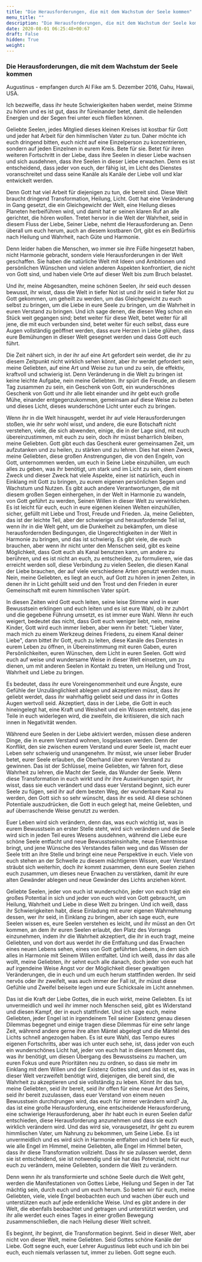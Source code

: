 ```yaml
---
title: "Die Herausforderungen, die mit dem Wachstum der Seele kommen"
menu_title: ""
description: "Die Herausforderungen, die mit dem Wachstum der Seele kommen"
date: 2020-08-01 06:25:48+00:67
draft: False
hidden: True
weight:
---
```

### Die Herausforderungen, die mit dem Wachstum der Seele kommen

Augustinus - empfangen durch Al Fike am 5. Dezember 2016, Oahu, Hawaii, USA.

Ich bezweifle, dass ihr heute Schwierigkeiten haben werdet, meine Stimme zu hören und es ist gut, dass ihr füreinander betet, damit die heilenden Energien und der Segen frei unter euch fließen können.

Geliebte Seelen, jedes Mitglied dieses kleinen Kreises ist kostbar für Gott und jeder hat Arbeit für den himmlischen Vater zu tun. Daher möchte ich euch dringend bitten, euch nicht auf eine Einzelperson zu konzentrieren, sondern auf jeden Einzelnen in eurem Kreis. Bete für sie. Betet für ihren weiteren Fortschritt in der Liebe, dass ihre Seelen in dieser Liebe wachsen und sich ausdehnen, dass ihre Seelen in dieser Liebe erwachen. Denn es ist entscheidend, dass jeder von euch, der fähig ist, im Licht des Dienstes voranschreitet und dass seine Kanäle als Kanäle der Liebe voll und klar entwickelt werden.

Denn Gott hat viel Arbeit für diejenigen zu tun, die bereit sind. Diese Welt braucht dringend Transformation, Heilung, Licht. Gott hat eine Veränderung in Gang gesetzt, die ein Gleichgewicht der Welt, eine Heilung dieses Planeten herbeiführen wird, und damit hat er seinen klaren Ruf an alle gerichtet, die hören wollen. Tretet hervor in die Welt der Wahrheit, seid in diesem Fluss der Liebe, Seiner Liebe, nehmt die Herausforderung an. Denn überall um euch herum, auch an diesem kostbaren Ort, gibt es ein Bedürfnis nach Heilung und Wahrheit, nach Güte und Harmonie.

Denn leider haben die Menschen, wo immer sie ihre Füße hingesetzt haben, nicht Harmonie gebracht, sondern viele Herausforderungen in der Welt geschaffen. Sie haben die natürliche Welt mit Ideen und Ambitionen und persönlichen Wünschen und vielen anderen Aspekten konfrontiert, die nicht von Gott sind, und haben viele Orte auf dieser Welt bis zum Bruch belastet.

Und ihr, meine Abgesandten, meine schönen Seelen, ihr seid euch dessen bewusst, ihr wisst, dass die Welt in tiefer Not ist und ihr seid in tiefer Not zu Gott gekommen, um geheilt zu werden, um das Gleichgewicht zu euch selbst zu bringen, um die Liebe in eure Seele zu bringen, um die Wahrheit in euren Verstand zu bringen. Und ich sage denen, die diesen Weg schon ein Stück weit gegangen sind; betet weiter für diese Welt, betet weiter für all jene, die mit euch verbunden sind, betet weiter für euch selbst, dass eure Augen vollständig geöffnet werden, dass eure Herzen in Liebe glühen, dass eure Bemühungen in dieser Welt gesegnet werden und dass Gott euch führt.

Die Zeit nähert sich, in der ihr auf eine Art gefordert sein werdet, die ihr zu diesem Zeitpunkt nicht wirklich sehen könnt, aber ihr werdet gefordert sein, meine Geliebten, auf eine Art und Weise zu tun und zu sein, die effektiv, kraftvoll und schwierig ist. Denn Veränderung in die Welt zu bringen ist keine leichte Aufgabe, nein meine Geliebten. Ihr spürt die Freude, an diesem Tag zusammen zu sein, ein Geschenk von Gott, ein wunderschönes Geschenk von Gott und ihr alle liebt einander und ihr gebt euch große Mühe, einander entgegenzukommen, gemeinsam auf diese Weise zu beten und dieses Licht, dieses wunderschöne Licht unter euch zu bringen.

Wenn ihr in die Welt hinausgeht, werdet ihr auf viele Herausforderungen stoßen, wie ihr sehr wohl wisst, und andere, die eure Botschaft nicht verstehen, viele, die sich abwenden, einige, die in der Lage sind, mit euch übereinzustimmen, mit euch zu sein, doch ihr müsst beharrlich bleiben, meine Geliebten. Gott gibt euch das Geschenk eurer gemeinsamen Zeit, um aufzutanken und zu heilen, zu stärken und zu lehren. Dies hat einen Zweck, meine Geliebten, diese großen Anstrengungen, die von den Engeln, von Gott, unternommen werden, um euch in Seine Liebe einzuhüllen, um euch alles zu geben, was ihr benötigt, um stark und im Licht zu sein, dient einem Zweck und dieser Zweck hat viele Aspekte, einer ist natürlich, euch in Einklang mit Gott zu bringen, zu eurem eigenen persönlichen Segen und Wachstum und Nutzen. Es gibt auch andere Verantwortungen, die mit diesem großen Segen einhergehen, in der Welt in Harmonie zu wandeln, von Gott geführt zu werden, Seinen Willen in dieser Welt zu verwirklichen. Es ist leicht für euch, euch in eure eigenen kleinen Welten einzuhüllen, sicher, gefüllt mit Liebe und Trost, Freude und Frieden. Ja, meine Geliebten, das ist der leichte Teil, aber der schwierige und herausfordernde Teil ist, wenn ihr in die Welt geht, um die Dunkelheit zu bekämpfen, um diese herausfordernden Bedingungen, die Ungerechtigkeiten in der Welt in Harmonie zu bringen, und das ist schwierig. Es gibt viele, die euch brauchen, aber wenn ihr nicht unter den Menschen seid, gibt es keine Möglichkeit, dass Gott euch als Kanal benutzen kann, um andere zu berühren, und es ist nicht an euch, zu entscheiden, zu formulieren, wie das erreicht werden soll, diese Verbindung zu vielen Seelen, die diesen Kanal der Liebe brauchen, der auf viele verschiedene Arten genutzt werden muss. Nein, meine Geliebten, es liegt an euch, auf Gott zu hören in jenen Zeiten, in denen ihr in Licht gehüllt seid und den Trost und den Frieden in eurer Gemeinschaft mit eurem himmlischen Vater spürt.

In diesen Zeiten wird Gott euch leiten, seine leise Stimme wird in euer Bewusstsein erklingen und euch leiten und es ist eure Wahl, ob ihr zuhört und die gegebene Führung umsetzt, es ist immer eure Wahl. Wenn ihr euch weigert, bedeutet das nicht, dass Gott euch weniger liebt, nein, meine Kinder, Gott wird euch immer lieben, aber wenn ihr betet: "Lieber Vater, mach mich zu einem Werkzeug deines Friedens, zu einem Kanal deiner Liebe", dann bittet ihr Gott, euch zu leiten, diese Kanäle des Dienstes in eurem Leben zu öffnen, in Übereinstimmung mit euren Gaben, euren Persönlichkeiten, euren Wünschen, dem Licht in euren Seelen. Gott wird euch auf weise und wundersame Weise in dieser Welt einsetzen, um zu dienen, um mit anderen Seelen in Kontakt zu treten, um Heilung und Trost, Wahrheit und Liebe zu bringen.

Es bedeutet, dass ihr eure Voreingenommenheit und eure Ängste, eure Gefühle der Unzulänglichkeit ablegen und akzeptieren müsst, dass ihr geliebt werdet, dass ihr wahrhaftig geliebt seid und dass ihr in Gottes Augen wertvoll seid. Akzeptiert, dass in der Liebe, die Gott in euch hineingelegt hat, eine Kraft und Weisheit und ein Wissen entsteht, das jene Teile in euch widerlegen wird, die zweifeln, die kritisieren, die sich nach innen in Negativität wenden.

Während eure Seelen in der Liebe aktiviert werden, müssen diese anderen Dinge, die in eurem Verstand wohnen, losgelassen werden. Denn der Konflikt, den sie zwischen eurem Verstand und eurer Seele ist, macht euer Leben sehr schwierig und unangenehm. Ihr müsst, wie unser lieber Bruder betet, eurer Seele erlauben, die Oberhand über euren Verstand zu gewinnen. Das ist der Schlüssel, meine Geliebten, wir fahren fort, diese Wahrheit zu lehren, die Macht der Seele, das Wunder der Seele. Wenn diese Transformation in euch wirkt und ihr ihre Auswirkungen spürt, ihr wisst, dass sie euch verändert und dass euer Verstand beginnt, sich eurer Seele zu fügen, seid ihr auf dem besten Weg, der wunderbare Kanal zu werden, den Gott sich so sehr wünscht, dass ihr es seid. All diese schönen Potentiale auszudrücken, die Gott in euch gelegt hat, meine Geliebten, und auf überraschende Weise genutzt zu werden.

Euer Leben wird sich verändern, denn das, was euch wichtig ist, was in eurem Bewusstsein an erster Stelle steht, wird sich verändern und die Seele wird sich in jeden Teil eures Wesens ausdehnen, während die Liebe eure schöne Seele entfacht und neue Bewusstseinsinhalte, neue Erkenntnisse bringt, und jene Wünsche des Verstandes fallen weg und das Wissen der Seele tritt an ihre Stelle und bringt eine neue Perspektive in euch. Viele von euch stehen an der Schwelle zu diesem mächtigeren Wissen, euer Verstand sträubt sich weiterhin, doch ihr kommt zusammen, denn eure Seelen ziehen euch zusammen, um dieses neue Erwachen zu verstärken, damit ihr eure alten Gewänder ablegen und neue Gewänder des Lichts anziehen könnt.

Geliebte Seelen, jeder von euch ist wunderschön, jeder von euch trägt ein großes Potential in sich und jeder von euch wird von Gott gebraucht, um Heilung, Wahrheit und Liebe in diese Welt zu bringen. Und ich weiß, dass ihr Schwierigkeiten habt, diese Einladung mit eurer eigenen Wahrnehmung dessen, wer ihr seid, in Einklang zu bringen, aber ich sage euch, eure Seelen wissen es, eure Seelen verstehen es leicht, und ihr müsst an den Ort kommen, an dem ihr euren Seelen erlaubt, den Platz des Vorrangs einzunehmen, indem ihr die Wahrheit akzeptiert, die ihr in euch tragt, meine Geliebten, und von dort aus werdet ihr die Entfaltung und das Erwachen eines neuen Lebens sehen, eines von Gott geführten Lebens, in dem sich alles in Harmonie mit Seinem Willen entfaltet. Und ich weiß, dass ihr das alle wollt, meine Geliebten, ihr sehnt euch alle danach, doch jeder von euch hat auf irgendeine Weise Angst vor der Möglichkeit dieser gewaltigen Veränderungen, die in euch und um euch herum stattfinden werden. Ihr seid nervös oder ihr zweifelt, was auch immer der Fall ist, ihr müsst diese Gefühle und Zweifel beiseite legen und eure Schicksale im Licht annehmen.

Das ist die Kraft der Liebe Gottes, die in euch wirkt, meine Geliebten. Es ist unvermeidlich und weil ihr immer noch Menschen seid, gibt es Widerstand und diesen Kampf, der in euch stattfindet. Und ich sage euch, meine Geliebten, jeder Engel ist in irgendeinem Teil seiner Existenz genau diesen Dilemmas begegnet und einige tragen diese Dilemmas für eine sehr lange Zeit, während andere gerne ihre alten Mäntel abgelegt und die Mäntel des Lichts schnell angezogen haben. Es ist eure Wahl, das Tempo eures eigenen Fortschritts, aber was ich unter euch sehe, ist, dass jeder von euch ein wunderschönes Licht hat, jeder von euch hat in diesem Moment das, was ihr benötigt, um diesen Übergang des Bewusstseins zu machen, um euren Fokus und eure Prioritäten neu zu ordnen, so dass sie mehr im Einklang mit dem Willen und der Existenz Gottes sind, und das ist es, was in dieser Welt verzweifelt benötigt wird, diejenigen, die bereit sind, die Wahrheit zu akzeptieren und sie vollständig zu leben. Könnt ihr das tun, meine Geliebten, seid ihr bereit, seid ihr offen für eine neue Art des Seins, seid ihr bereit zuzulassen, dass euer Verstand von einem neuen Bewusstsein durchdrungen wird, das euch für immer verändern wird? Ja, das ist eine große Herausforderung, eine entscheidende Herausforderung, eine schwierige Herausforderung, aber ihr habt euch in euren Seelen dafür entschieden, diese Herausforderung anzunehmen und dass sie euch wirklich verändern wird. Und das wird sie, vorausgesetzt, ihr geht zu eurem himmlischen Vater, um Nahrung zu bekommen, um Seine Liebe. Es ist unvermeidlich und es wird sich in Harmonie entfalten und ich bete für euch, wie alle Engel im Himmel, meine Geliebten, alle Engel im Himmel beten, dass ihr diese Transformation vollzieht. Dass ihr sie zulassen werdet, denn sie ist entscheidend, sie ist notwendig und sie hat das Potenzial, nicht nur euch zu verändern, meine Geliebten, sondern die Welt zu verändern.

Denn wenn ihr als transformierte und schöne Seele durch die Welt geht, werden die Manifestationen von Gottes Liebe, Heilung und Segen in der Tat mächtig sein, durch euch und um euch herum. So beten wir für euch, meine Geliebten, viele, viele Engel beobachten euch und wachen über euch und unterstützen euch auf jede erdenkliche Weise. Und es gibt andere in der Welt, die ebenfalls beobachtet und getragen und unterstützt werden, und ihr alle werdet euch eines Tages in einer großen Bewegung zusammenschließen, die nach Heilung dieser Welt schreit.

Es beginnt, ihr beginnt, die Transformation beginnt. Seid in dieser Welt, aber nicht von dieser Welt, meine Geliebten. Seid Gottes schöne Kanäle der Liebe. Gott segne euch, euer Lehrer Augustinus liebt euch und ich bin bei euch, euch niemals verlassen tut, immer zu lieben. Gott segne euch.
